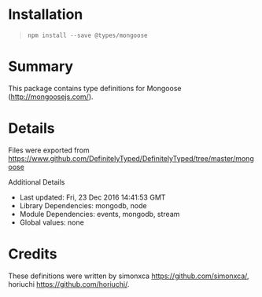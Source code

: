 # Installation
> `npm install --save @types/mongoose`

# Summary
This package contains type definitions for Mongoose (http://mongoosejs.com/).

# Details
Files were exported from https://www.github.com/DefinitelyTyped/DefinitelyTyped/tree/master/mongoose

Additional Details
 * Last updated: Fri, 23 Dec 2016 14:41:53 GMT
 * Library Dependencies: mongodb, node
 * Module Dependencies: events, mongodb, stream
 * Global values: none

# Credits
These definitions were written by simonxca <https://github.com/simonxca/>, horiuchi <https://github.com/horiuchi/>.
